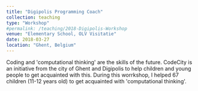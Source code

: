 ```yaml
---
title: "Digipolis Programming Coach"
collection: teaching
type: "Workshop"
#permalink: /teaching/2018-Digipolis-Workshop
venue: "Elementary School, OLV Visitatie"
date: 2018-03-27
location: "Ghent, Belgium"
---
```


Coding and 'computational thinking' are the skills of the future. CodeCity is an initiative from the city of Ghent and Digipolis to help children and young people to get acquainted with this. During this worrkshop, I helped 67 children (11-12 years old) to get acquainted with 'computational thinking'.
